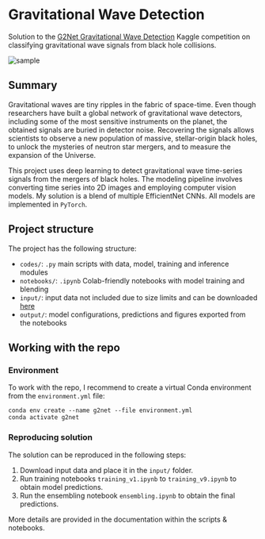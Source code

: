 # Gravitational Wave Detection

Solution to the [G2Net Gravitational Wave Detection](https://www.kaggle.com/c/seti-breakthrough-listen) Kaggle competition on classifying gravitational wave signals from black hole collisions.

![sample](https://i.postimg.cc/FzPd8TTJ/black-hole.jpg)


## Summary

Gravitational waves are tiny ripples in the fabric of space-time. Even though researchers have built a global network of gravitational wave detectors, including some of the most sensitive instruments on the planet, the obtained signals are buried in detector noise. Recovering the signals allows scientists to observe a new population of massive, stellar-origin black holes, to unlock the mysteries of neutron star mergers, and to measure the expansion of the Universe.

This project uses deep learning to detect gravitational wave time-series signals from the mergers of black holes. The modeling pipeline involves converting time series into 2D images and employing computer vision models. My solution is a blend of multiple EfficientNet CNNs. All models are implemented in `PyTorch`.


## Project structure

The project has the following structure:
- `codes/`: `.py` main scripts with data, model, training and inference modules
- `notebooks/`: `.ipynb` Colab-friendly notebooks with model training and blending
- `input/`: input data not included due to size limits and can be downloaded [here](https://www.kaggle.com/c/g2net-gravitational-wave-detection/data)
- `output/`: model configurations, predictions and figures exported from the notebooks


## Working with the repo

### Environment

To work with the repo, I recommend to create a virtual Conda environment from the `environment.yml` file:
```
conda env create --name g2net --file environment.yml
conda activate g2net
```

### Reproducing solution

The solution can be reproduced in the following steps:
1. Download input data and place it in the `input/` folder.
1. Run training notebooks `training_v1.ipynb` to `training_v9.ipynb` to obtain model predictions.
3. Run the ensembling notebook `ensembling.ipynb` to obtain the final predictions.

More details are provided in the documentation within the scripts & notebooks.
